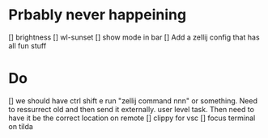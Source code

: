 # Prbably never happeining
[] brightness
[] wl-sunset
[] show mode in bar
[] Add a zellij config that has all fun stuff

# Do
[] we should have ctrl shift e run "zellij command nnn" or something. Need to ressurrect old and then send it externally. user level task. Then need to have it be the correct location on remote
[] clippy for vsc
[] focus terminal on tilda

